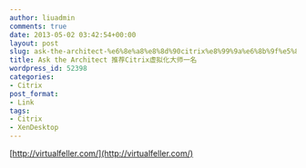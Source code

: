 ```yaml
---
author: liuadmin
comments: true
date: 2013-05-02 03:42:54+00:00
layout: post
slug: ask-the-architect-%e6%8e%a8%e8%8d%90citrix%e8%99%9a%e6%8b%9f%e5%8c%96%e5%a4%a7%e5%b8%88%e4%b8%80%e5%90%8d
title: Ask the Architect 推荐Citrix虚拟化大师一名
wordpress_id: 52398
categories:
- Citrix
post_format:
- Link
tags:
- Citrix
- XenDesktop
---
```


[http://virtualfeller.com/](http://virtualfeller.com/)
